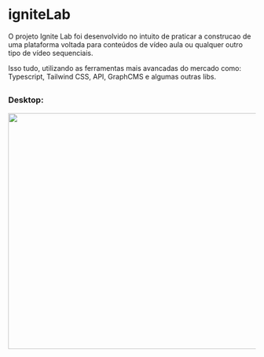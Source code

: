 # igniteLab
O projeto Ignite Lab foi desenvolvido no intuito de praticar a construcao de uma plataforma voltada para conteúdos de vídeo aula ou qualquer outro tipo de vídeo sequenciais. 

Isso tudo, utilizando as ferramentas mais avancadas do mercado como: Typescript, Tailwind CSS, API, GraphCMS e algumas outras libs.
##

### Desktop:
<img src="https://drive.google.com/file/d/1CGaYL0-WKFhkKlkOyfNopUm1Mt2_gB8b/preview" width="640" height="480" alt=""/>
